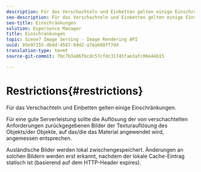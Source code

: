 ```yaml
---
description: Für das Verschachteln und Einbetten gelten einige Einschränkungen.
seo-description: Für das Verschachteln und Einbetten gelten einige Einschränkungen.
seo-title: Einschränkungen
solution: Experience Manager
title: Einschränkungen
topic: Scene7 Image Serving - Image Rendering API
uuid: 05e97255-db4d-4587-94d2-a7ea608ff7d4
translation-type: tm+mt
source-git-commit: 7bc7b3a86fbcdc57cfdc31745fae3afc06e44b15

---
```



# Restrictions{#restrictions}

Für das Verschachteln und Einbetten gelten einige Einschränkungen.

Für eine gute Serverleistung sollte die Auflösung der von verschachtelten Anforderungen zurückgegebenen Bilder der Texturauflösung des Objekts/der Objekte, auf das/die das Material angewendet wird, angemessen entsprechen.

Ausländische Bilder werden lokal zwischengespeichert. Änderungen an solchen Bildern werden erst erkannt, nachdem der lokale Cache-Eintrag statisch ist (basierend auf dem HTTP-Header expires).
